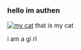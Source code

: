 ### hello im authen
[![my cat](https://authenyo.xyz/images/catoncomputer.jpg)](https://authenyo.xyz/images/catoncomputer.jpg)
that is my cat

i am a gi rl
